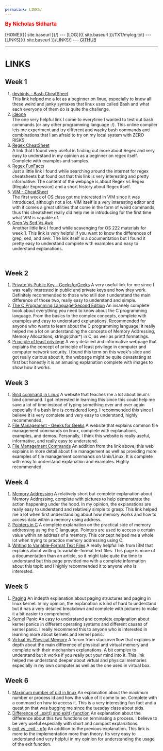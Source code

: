 ```yaml
---
permalink: LINKS/
---
```

<span style="color:red; font-weight:bold; font-size:larger;">By Nicholas Sidharta</span>
<br><br>
[HOME]({{ site.baseurl }}/) ---
[LOG]({{ site.baseurl }}/TXT/mylog.txt) ---
[LINKS]({{ site.baseurl }}/LINKS/) ---
[GITHUB](https://github.com/Nicholas-Sidharta12365/os222)
<br>
<hr>

# LINKS

## Week 1
1. [devhints - Bash CheatSheet](https://devhints.io/bash)<br>
    This link helped me a lot as a beginner on linux, especially to know all these weird and janky syntaxes that linux uses called Bash and what each everyone of them do is quite the challenge.
2. [ideone](https://ideone.com/)<br>
    The one very helpful link I come to everytime I wanted to test out bash commands (or any other programming language :/). This online compiler lets me experiment and try different and wacky bash commands and combinations that I am afraid to try on my local system with ZERO RISKS.
3. [Regex CheatSheet](https://www.rexegg.com/regex-quickstart.html)<br>
    A link that I found very useful in finding out more about Regex and very easy to understand in my opinion as a beginner on regex itself. Complete with examples and samples.
4. [Regex FunFacts](https://www.rexegg.com/regex-vs-regular-expression.html)<br>
    Just a little link I found while searching around the internet for regex cheatsheets but found out that this link is very interesting and pretty informative. The content of the webpage is about Regex vs Regex (Regular Expression) and a short history about Regex itself.
5. [VIM - CheatSheet](https://vim.rtorr.com/)<br>
    The first week of OS class got me interested in VIM since it was introduced, although not a lot. VIM itself is a very interesting editor and with it comes a great utilities that come in the form of weird commands, thus this cheatsheet really did help me in introducing for the first time what VIM is capable of.
6. [Grep Vs Sed Vs Awk](https://www.linode.com/docs/guides/differences-between-grep-sed-awk/)<br>
    Another little link I found while scavenging for OS 222 materials for week 1. This link is very helpful if you want to know the differences of grep, sed, and awk. The link itself is a documentation but I found it pretty easy to understand complete with examples and easy to understand explanations.
<br>

## Week 2
1. [Private Vs Public Key - GeeksforGeeks](https://www.geeksforgeeks.org/difference-between-private-key-and-public-key/)
A very useful link for me since I was really interested in public and private keys and how they work. Definitely recommended to those who still don't understand the main difference of those two, really easy to understand and simple.
2. [The C Programming Language Second Edition](http://cslabcms.nju.edu.cn/problem_solving/images/c/cc/The_C_Programming_Language_%282nd_Edition_Ritchie_Kernighan%29.pdf)
An insanely complete book about everything you need to know about the C programming language. From the basics to the complex concepts, complete with examples and easy to understand explanations. Recommended for anyone who wants to learn about the C programming language, it really helped me a lot on understanding the concepts of Memory Addressing, Memory Allocations, strings(char*) in C, as well as printf formatings.
3. [Principle of least privilege](https://delinea.com/what-is/least-privilege)
A very detailed and informative webpage that explains the concept of principle of least privilege in computer and computer network security. I found this term on this week's slide and got really curious about it, the webpage might be quite devastating at first but honestly it is an amusing explanation complete with images to show how it works.

## Week 3
1. [Bind command in Linux](https://www.geeksforgeeks.org/bind-command-in-linux-with-examples/#:~:text=bind%20command%20is%20Bash%20shell,being%20pressed%20on%20the%20keyboard.)
A website that teaches me a lot about linux's bind command. I got interested in learning this since this could help me save a lot of time instead of typing something over and over again especially if a bash line is considered long. I recommended this since I believe it is very complete and very easy to understand, highly recommended.
2. [File Management - Geeks for Geeks](https://www.geeksforgeeks.org/file-management-in-linux/)
A website that explains common file management commands on linux, complete with explanations, examples, and demos. Personally, I think this website is really useful, informative, and really easy to understand.
3. [File Management Commands](https://www.tutorialspoint.com/unix/unix-file-management.htm)
An addition from the link above, this web explains in more detail about file management as well as providing more examples of file management commands on Unix/Linux. It is complete with easy to understand explanation and examples. Highly recommended.

## Week 4
1. [Memory Addressing](https://www.uobabylon.edu.iq/eprints/publication_3_22584_1575.pdf)
A relatively short but complete explanation about Memory Addressing, complete with pictures to help demonstrate the action happening under the hood. In my opinion, the explanations are really easy to understand and relatively simple to grasp. This link helped me a lot when first understanding about how memory works and how to access data within a memory using address.
2. [Pointers in C](https://computer.howstuffworks.com/c23.htm)
A complete explanation on the practical side of memory addressing using the C language. Pointers are used to access a certain value within an address of a memory. This concept helped me a whole lot when trying to practice memory addressing using C.
3. [Writing to Variable-Format Text Files](https://www.ibm.com/docs/en/zos/2.2.0?topic=SSLTBW_2.2.0/com.ibm.zos.v2r2.cbcpx01/oswvtx.htm)
A really helpful link from IBM that explains about writing to variable-format text files. This page is more of a documentation than an article, so it might take quite the time to understand but this page provided me with a complete information about this topic and I highly recommended it to anyone who is interested.

## Week 5
1. [Paging](https://0xax.gitbooks.io/linux-insides/content/Theory/linux-theory-1.html)
An indepth explanation about paging structures and paging in linux kernel. In my opinion, the explanation is kind of hard to understand but it has a very detailed breakdown and complete with pictures to make it a bit easier to comprehend.
2. [Kernel Panic](https://www.techtarget.com/searchdatacenter/definition/kernel-panic#:~:text=A%20kernel%20panic%20refers%20to,is%20unable%20to%20fix%20it.)
An easy to understand and complete explanation about kernel panics in different operating systems and different causes of kernel panic. I really recommend this to anyone who is interested in learning more about kernels and kernel panic.
3. [Virtual Vs Physical Memory](https://stackoverflow.com/questions/14347206/what-are-the-differences-between-virtual-memory-and-physical-memory)
A forum from stackoverflow that explains in depth about the main difference of physical and virtual memory and complete with their mechanism explanations. A bit complex to understand but it works if you really put your mind into it. This link helped me understand deeper about virtual and physical memories especially in my own computer as well as the one used in virtual box.

## Week 6
1. [Maximum number of pid in linux](https://stackoverflow.com/questions/6294133/maximum-pid-in-linux#:~:text=It's%2032768%20by%20default%2C%20you,%2Fsys%2Fkernel%2Fpid_max%20.)
An explanation about the maximum number or process id and how the value of it come to be. Complete with a command on how to access it. This is a very interesting fun fact and a question that was bugging me since the tuesday class about pids.
2. [Difference of _exit() and exit() function](https://stackoverflow.com/questions/5422831/what-is-the-difference-between-using-exit-exit-in-a-conventional-linux-fo)
An explanation about the difference about this two functions on terminating a process. I believe to be very useful especially with short and compact explanations.
3. [exit vs _exit - gfg](https://www.geeksforgeeks.org/exit-vs-_exit-c-cpp/)
An addition to the previous explanation. This link is more to the implementation more than theory. Its very easy to understand and very helpful in my opinion for understanding the usage of the exit function.

